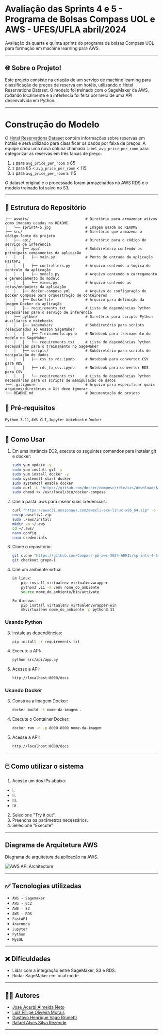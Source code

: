 # Avaliação das Sprints 4 e 5 - Programa de Bolsas Compass UOL e AWS - UFES/UFLA abril/2024

Avaliação da quarta e quinta sprints do programa de bolsas Compass UOL para formação em machine learning para AWS.

***

## 🌐 Sobre o Projeto!

Este projeto consiste na criação de um serviço de machine learning para classificação de preços de reserva em hotéis, utilizando o Hotel Reservations Dataset. O modelo foi treinado com o SageMaker da AWS, rodando localmente e a inferência foi feita por meio de uma API desenvolvida em Python. 

***

# Construção do Modelo

O [Hotel Reservations Dataset](https://www.kaggle.com/datasets/ahsan81/hotel-reservations-classification-dataset) contém informações sobre reservas em hotéis e será utilizado para classificar os dados por faixa de preços. A equipe criou uma nova coluna chamada `label_avg_price_per_room` para categorizar as reservas em três faixas de preço:

1. `1` para `avg_price_per_room` ≤ 85
2. `2` para 85 < `avg_price_per_room` < 115
3. `3` para `avg_price_per_room` ≥ 115

O dataset original e o processado foram armazenados no AWS RDS e o modelo treinado foi salvo no S3.

***

## 📂 Estrutura do Repositório
    ├── assets/                          # Diretório para armazenar ativos como imagens usadas no README
    │   └── sprint4-5.jpg                # Imagem usada no README
    ├── src/                             # Diretório que armazena o código-fonte do projeto
    │   ├── api/                         # Diretório para o código do serviço de inferência
    │   │   ├── app/                     # Subdiretório contendo os principais componentes da aplicação
    │   │   │   ├── main.py              # Ponto de entrada da aplicação FastAPI
    │   │   │   ├── controllers.py       # Arquivo contendo a lógica de controle da aplicação
    │   │   │   ├── models.py            # Arquivo contendo o carregamento e gerenciamento do modelo
    │   │   │   └── views.py             # Arquivo contendo as rotas/endpoints da aplicação
    │   │   ├── docker-compose.yml       # Arquivo de configuração do Docker Compose para orquestração de contêineres
    │   │   ├── Dockerfile               # Arquivo para definição da imagem Docker da aplicação
    │   │   ├── requirements.txt         # Lista de dependências Python necessárias para o serviço de inferência
    │   ├── python/                      # Diretório para scripts Python auxiliares e notebooks
    │   │   ├── sagemaker/               # Subdiretório para scripts relacionados ao Amazon SageMaker
    │   │   │   ├── Treinamento.ipynb    # Notebook para treinamento do modelo no SageMaker
    │   │   │   └── requirements.txt     # Lista de dependências Python necessárias para o treinamento no SageMaker
    │   │   ├── scripts/                 # Subdiretório para scripts de manipulação de dados
    │   │   │   ├── csv_to_rds.ipynb     # Notebook para converter CSV para RDS
    │   │   │   ├── rds_to_csv.ipynb     # Notebook para converter RDS para CSV
    │   │   │   └── requirements.txt     # Lista de dependências Python necessárias para os scripts de manipulação de dados
    ├── .gitignore                       # Arquivo para especificar quais arquivos/diretórios o Git deve ignorar
    └── README.md                        # Documentação do projeto
    

## 🔧 Pré-requisitos

`Python 3.11`, `AWS CLI`, `Jupyter Notebook` e `Docker`

***

## 🚀 Como Usar

1. Em uma instância EC2, execute os seguintes comandos para instalar git e docker:
    ```bash
    sudo yum update -y
    sudo yum install git -y
    sudo yum install docker -y
    sudo systemctl start docker
    sudo systemctl enable docker
    sudo curl -L "https://github.com/docker/compose/releases/download/$(curl -s https://api.github.com/repos/docker/compose/releases/latest | grep 'tag_name' | cut -d" -f4)/docker-compose-$(uname -s)-$(uname -m)" -o /usr/local/bin/docker-compose
    sudo chmod +x /usr/local/bin/docker-compose
    ```

2. Crie a pasta .aws para inserir suas credenciais:
    ```bash
    curl "https://awscli.amazonaws.com/awscli-exe-linux-x86_64.zip" -o "awscliv2.zip"
    unzip awscliv2.zip
    sudo ./aws/install
    mkdir -p ~/.aws
    cd ~/.aws/
    nano config 
    nano credentials
    ```
    
3. Clone o repositório:
    ```bash
    git clone "https://github.com/Compass-pb-aws-2024-ABRIL/sprints-4-5-pb-aws-abril.git"
    git checkout grupo-1
    ```

4. Crie um ambiente virtual:
    ```bash
    Em linux:
        pip install virtualenv virtualenvwrapper
        python3 .11 -m venv nome_do_ambiente
        source nome_do_ambiente/bin/activate

    Em Windows:
        pip install virtualenv virtualenvwrapper-win
        mkvirtualenv nome_do_ambiente -p python3.11
    ```

### Usando Python

3. Instale as dependências:
    ```bash
    pip install -r requirements.txt
    ```

4. Execute a API:
    ```bash
    python src/api/app.py
    ```
    
5. Acesse a API:
   ```bash
   http://localhost:8000/docs
    ```

### Usando Docker

3. Construa a Imagem Docker:
    ```bash
    docker build -t nome-da-imagem .
    ```

4. Execute o Container Docker:
    ```bash
    docker run -d -p 8000:8000 nome-da-imagem
    ```
    
5. Acesse a API:
   ```bash
   http://localhost:8000/docs
    ```

***

## 🖱️ Como utilizar o sistema
1. Acesse um dos IPs abaixo:
- I. 
- II.
- III.
- IV.
2. Selecione "Try it out".
3. Preencha os parâmetros necessários.
4. Selecione "Execute"

***


## Diagrama de Arquitetura AWS

Diagrama de arquitetura da aplicação na AWS.

![AWS API Architecture](assets/sprint4-5.jpg)

***


## ✅ Tecnologias utilizadas

- `AWS - Sagemaker`
- `AWS - EC2`
- `AWS - S3`
- `AWS - RDS`
- `FastAPI`
- `Anaconda`
- `Jupyter`
- `Python`
- `MySQL`

***


## ❌ Dificuldades

- Lidar com a integração entre SageMaker, S3 e RDS.
- Rodar SageMaker em local mode

***


## 👨‍💻 Autores

- [José Acerbi Almeida Neto](https://github.com/JoseJaan)
- [Luiz Fillipe Oliveira Morais](https://github.com/LuizFillipe1)
- [Gustavo Henrique Vago Brunetti](https://github.com/GustavoBrunetti)
- [Rafael Alves Silva Rezende](https://github.com/rafa-rez)

***


